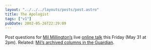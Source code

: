 ```yaml
---
layout: "../../../layouts/posts/post.astro"
title: The Apologist
tags: ["v1"]
pubDate: 2002-05-26T22:29:09
---
```


Post questions for [Mil Millington&#8217;s][1] live [online talk][2] this Friday (May 31 at 2pm). Related: [Mil&#8217;s archived columns in the Guardian][3].

[1]: http://homepage.ntlworld.com/mil.millington/ "Mil's Apology Homepage"
[2]: http://talk.guardian.co.uk/WebX?50@@.eea3bdf/25 "Mil Millington at GuardianTalk"
[3]: http://makeashorterlink.com/?P201123D "Mil Millington's columns for The Guardian"
